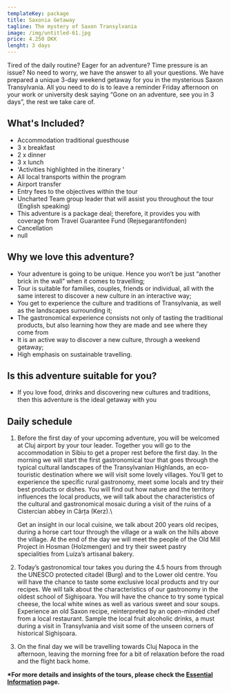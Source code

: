 ```yaml
---
templateKey: package
title: Saxonia Getaway
tagline: The mystery of Saxon Transylvania
image: /img/untitled-61.jpg
price: 4.250 DKK
lenght: 3 days
---
```

Tired of the daily routine? Eager for an adventure? Time pressure is an issue?
No need to worry, we have the answer to all your questions. We have prepared a unique 3-day weekend getaway for you in the mysterious Saxon Transylvania. All you need to do is to leave a reminder Friday afternoon on your work or university desk saying “Gone on an adventure, see you in 3 days”, the rest we take care of.

## What's Included?

* Accommodation traditional guesthouse
* 3 x breakfast
* 2 x dinner
* 3 x lunch
* 'Activities highlighted in the itinerary '
* All local transports within the program
* Airport transfer
* Entry fees to the objectives within the tour
* Uncharted Team group leader that will assist you throughout the tour
  (English speaking)
* This adventure is a package deal; therefore, it provides you with coverage
  from Travel Guarantee Fund (Rejsegarantifonden) 
* Cancellation
* null

## Why we love this adventure?

* Your adventure is going to be unique. Hence you won’t be just “another brick in the wall” when it comes to travelling; 
* Tour is suitable for families, couples, friends or individual, all with the same interest to discover a new culture in an interactive way;
* You get to experience the culture and traditions of Transylvania, as well as the landscapes surrounding it;
* The gastronomical experience consists not only of tasting the traditional products, but also learning how they are made and see where they come from
* It is an active way to discover a new culture, through a weekend getaway;
* High emphasis on sustainable travelling.

## Is this adventure suitable for you?

* If you love food, drinks and discovering new cultures and traditions, then this adventure is the ideal getaway with you

## Daily schedule

1. Before the first day of your upcoming adventure, you will be welcomed at Cluj airport by your tour leader. Together you will go to the accommodation in Sibiu to get a proper rest before the first day.
   In the morning we will start the first gastronomical tour that goes through the typical cultural landscapes of the Transylvanian Highlands, an eco-touristic destination where we will visit some lovely villages. You’ll get to experience the specific rural gastronomy, meet some locals and try their best products or dishes. You will find out how nature and the territory influences the local products, we will talk about the characteristics of the cultural and gastronomical mosaic during a visit of the ruins of a Cistercian abbey in Cârța (Kerz).\

   Get an insight in our local cuisine, we talk about 200 years old recipes, during a horse cart tour through the village or a walk on the hills above the village. At the end of the day we will meet the people of the Old Mill Project in Hosman (Holzmengen) and try their sweet pastry specialities from Luíza’s artisanal bakery.
2. Today’s gastronomical tour takes you during the 4.5 hours from through the UNESCO protected citadel (Burg) and to the Lower old centre. You will have the chance to taste some exclusive local products and try our recipes. We will talk about the characteristics of our gastronomy in the oldest school of Sighișoara. You will have the chance to try some typical cheese, the local white wines as well as various sweet and sour soups.
   Experience an old Saxon recipe, reinterpreted by an open-minded chef from a local restaurant. Sample the local fruit alcoholic drinks, a must during a visit in Transylvania and visit some of the unseen corners of historical Sighișoara.
3. On the final day we will be travelling towards Cluj Napoca in the afternoon, leaving the morning free for a bit of relaxation before the road and the flight back home.

**\*For more details and insights of the tours, please check the [Essential Information](planning.html) page.**

